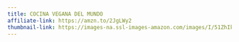```yaml
---
title: COCINA VEGANA DEL MUNDO
affiliate-link: https://amzn.to/2JgLWy2
thumbnail-link: https://images-na.ssl-images-amazon.com/images/I/51ZhIkLvuNL._SX354_BO1,204,203,200_.jpg
---
```

